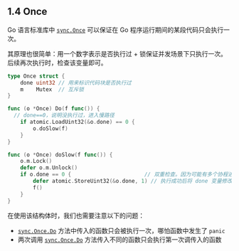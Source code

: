 ## 1.4 Once

Go 语言标准库中 [`sync.Once`](https://draveness.me/golang/tree/sync.Once) 可以保证在 Go 程序运行期间的某段代码只会执行一次。

其原理也很简单：用一个数字表示是否执行过 + 锁保证并发场景下只执行一次。后续再次执行时，检查该变量即可。

```go
type Once struct {
	done uint32 // 用来标识代码块是否执行过
	m    Mutex  // 互斥锁
}

func (o *Once) Do(f func()) {
  // done==0，说明没执行过，进入慢路径
	if atomic.LoadUint32(&o.done) == 0 {
		o.doSlow(f)
	}
}

func (o *Once) doSlow(f func()) {
	o.m.Lock()
	defer o.m.Unlock()
	if o.done == 0 {                       // 双重检查。因为可能有多个协程进入慢路径。第一个协程执行完毕后，后面的协程按顺序还能获取锁，此时再判断一次
		defer atomic.StoreUint32(&o.done, 1) // 执行成功后将 done 变量修改为1
		f()
	}
}
```

在使用该结构体时，我们也需要注意以下的问题：

- [`sync.Once.Do`](https://draveness.me/golang/tree/sync.Once.Do) 方法中传入的函数只会被执行一次，哪怕函数中发生了 `panic`
- 两次调用 [`sync.Once.Do`](https://draveness.me/golang/tree/sync.Once.Do) 方法传入不同的函数只会执行第一次调传入的函数

